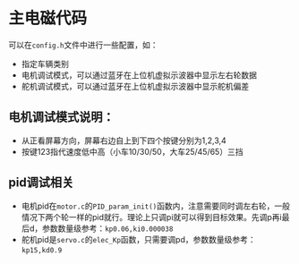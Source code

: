 # 主电磁代码

可以在`config.h`文件中进行一些配置，如：
- 指定车辆类别
- 电机调试模式，可以通过蓝牙在上位机虚拟示波器中显示左右轮数据
- 舵机调试模式，可以通过蓝牙在上位机虚拟示波器中显示舵机偏差

## 电机调试模式说明：

- 从正看屏幕方向，屏幕右边自上到下四个按键分别为1,2,3,4
- 按键123指代速度低中高（小车10/30/50，大车25/45/65）三挡

## pid调试相关
- 电机pid在`motor.c`的`PID_param_init()`函数内，注意需要同时调左右轮，一般情况下两个轮一样的pid就行。理论上只调pi就可以得到目标效果。先调p再i最后d，参数数量级参考：`kp0.06,ki0.000038`
- 舵机pid是`servo.c`的`elec_Kp`函数，只需要调pd，参数数量级参考：`kp15,kd0.9`